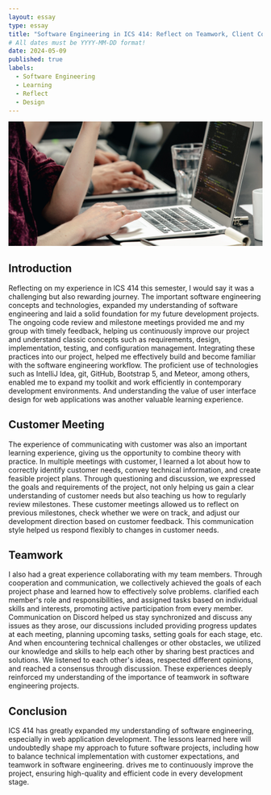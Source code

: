 ```yaml
---
layout: essay
type: essay
title: "Software Engineering in ICS 414: Reflect on Teamwork, Client Communication, and Technology"
# All dates must be YYYY-MM-DD format!
date: 2024-05-09
published: true
labels:
  - Software Engineering
  - Learning
  - Reflect
  - Design
---
```


<img width="600px" class="rounded float-start pe-4" src="../img/writingCode.jpg">

## Introduction
Reflecting on my experience in ICS 414 this semester, I would say it was a challenging but also rewarding journey. The important software engineering concepts and technologies, expanded my understanding of software engineering and laid a solid foundation for my future development projects. The ongoing code review and milestone meetings provided me and my group with timely feedback, helping us continuously improve our project and understand classic concepts such as requirements, design, implementation, testing, and configuration management. Integrating these practices into our project, helped me effectively build and become familiar with the software engineering workflow. The proficient use of technologies such as IntelliJ Idea, git, GitHub, Bootstrap 5, and Meteor, among others, enabled me to expand my toolkit and work efficiently in contemporary development environments. And understanding the value of user interface design for web applications was another valuable learning experience.

## Customer Meeting
The experience of communicating with customer was also an important learning experience, giving us the opportunity to combine theory with practice. In multiple meetings with customer, I learned a lot about how to correctly identify customer needs, convey technical information, and create feasible project plans. Through questioning and discussion, we expressed the goals and requirements of the project, not only helping us gain a clear understanding of customer needs but also teaching us how to regularly review milestones. These customer meetings allowed us to reflect on previous milestones, check whether we were on track, and adjust our development direction based on customer feedback. This communication style helped us respond flexibly to changes in customer needs.

## Teamwork
I also had a great experience collaborating with my team members. Through cooperation and communication, we collectively achieved the goals of each project phase and learned how to effectively solve problems. clarified each member's role and responsibilities, and assigned tasks based on individual skills and interests, promoting active participation from every member. Communication on Discord helped us stay synchronized and discuss any issues as they arose, our discussions included providing progress updates at each meeting, planning upcoming tasks, setting goals for each stage, etc. And when encountering technical challenges or other obstacles, we utilized our knowledge and skills to help each other by sharing best practices and solutions. We listened to each other's ideas, respected different opinions, and reached a consensus through discussion. These experiences deeply reinforced my understanding of the importance of teamwork in software engineering projects.

## Conclusion
ICS 414 has greatly expanded my understanding of software engineering, especially in web application development. The lessons learned here will undoubtedly shape my approach to future software projects, including how to balance technical implementation with customer expectations, and teamwork in software engineering. drives me to continuously improve the project, ensuring high-quality and efficient code in every development stage.

